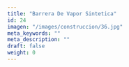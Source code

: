 ```yaml
---
title: "Barrera De Vapor Sintetica"
id: 24
imagen: "/images/construccion/36.jpg"
meta_keywords: ""
meta_description: ""
draft: false
weight: 0
---
```


